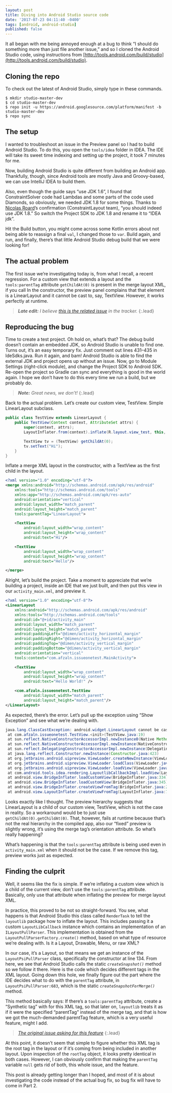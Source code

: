 ```yaml
---
layout: post
title: Diving into Android Studio source code
date: '2017-07-23 04:11:40 -0400'
tags: [android, android-studio]
published: false
---
```

It all began with me being annoyed enough at a bug to think “I should do something more than just file another issue,” and so I cloned the Android Studio code, using instructions from [http://tools.android.com/build/studio](http://tools.android.com/build/studio).

## Cloning the repo

To check out the latest of Android Studio, simply type in these commands.

~~~
$ mkdir studio-master-dev
$ cd studio-master-dev
$ repo init -u https://android.googlesource.com/platform/manifest -b studio-master-dev
$ repo sync
~~~


## The setup

I wanted to troubleshoot an issue in the Preview panel so I had to build Android Studio. To do this, you open the `tools/idea` folder in IDEA. The IDE will take its sweet time indexing and setting up the project, it took 7 minutes for me.

Now, building Android Studio is quite different from building an Android app. Thankfully, though, since Android tools are mostly Java and Groovy-based, we can use IntelliJ IDEA to build them.

Also, even though the guide says “use JDK 1.6”, I found that  ConstraintSolver code had Lambdas and some parts of the code used Diamonds, so obviously, we needed JDK 1.8 for some things. Thanks to [Nicolas Roard](https://medium.com/u/c006d5238349)’s  confirmation (ConstraintLayout team), “you should indeed use JDK 1.8.” So switch the Project SDK to JDK 1.8 and rename it to “IDEA jdk”.

Hit the Build button, you might come across some Kotlin errors about not being able to reassign a final `val`, I changed those to `var`. Build  again, and run, and finally, there’s that little Android Studio debug build that we were looking
for!

## The actual problem

The first issue we’re investigating today is, from what I recall, a recent regression. For a custom view that extends a layout and the `tools:parentTag` attribute `getChildAt(0)` is present in the merge layout XML, if you call  In the constructor, the preview panel complains that that element is a LinearLayout and it cannot be cast to, say, TextView. However, it works perfectly at runtime.

> _**Late edit:** I believe [this is the related issue](https://code.google.com/p/android/issues/detail?id=230604) in the tracker._
{:.lead}

## Reproducing the bug

Time to create a test project. Oh hold on, what’s that? The debug build doesn’t contain an embedded JDK, so Android Studio is unable to find one. Turns out, it’s an easy temporary fix. Just comment out lines 431–435 in IdeSdks.java. Run it again, and bam! Android Studio is able to find the external JDK and project opens up without an issue. Now, go to Module Settings (right-click module), and change the Project SDK to Android SDK. Re-open the project so Gradle can sync and everything is good in the world again. I hope we don’t have to do this every time we run a build, but we probably do.

> _**Note:** Great news, we don’t!_
{:.lead}

Back to the actual problem. Let’s create our custom view, TestView. Simple LinearLayout subclass.

~~~java
public class TestView extends LinearLayout {
    public TestView(Context context, AttributeSet attrs) {
        super(context, attrs);
        LayoutInflater.from(context).inflate(R.layout.view_test, this, true);

        TextView tv = (TextView) getChildAt(0);
        tv.setText("Hi");
    }
}
~~~

Inflate a merge XML layout in the constructor, with a TextView as the first child in the layout.

~~~xml
<?xml version="1.0" encoding="utf-8"?>
<merge xmlns:android="http://schemas.android.com/apk/res/android"
    xmlns:tools="http://schemas.android.com/tools"
    xmlns:app="http://schemas.android.com/apk/res-auto"
    android:orientation="vertical"
    android:layout_width="match_parent"
    android:layout_height="match_parent"
    tools:parentTag="LinearLayout">

    <TextView
        android:layout_width="wrap_content"
        android:layout_height="wrap_content"
        android:text="Hi"/>

    <TextView
        android:layout_width="wrap_content"
        android:layout_height="wrap_content"
        android:text="Hello"/>

</merge>
~~~

Alright, let’s build the project. Take a moment to appreciate that we’re building a project, inside an IDE that we just built, and then put this view in our `activity_main.xml`, and preview it.

~~~xml
<?xml version="1.0" encoding="utf-8"?>
<LinearLayout
    xmlns:android="http://schemas.android.com/apk/res/android"
    xmlns:tools="http://schemas.android.com/tools"
    android:id="@+id/activity_main"
    android:layout_width="match_parent"
    android:layout_height="match_parent"
    android:paddingLeft="@dimen/activity_horizontal_margin"
    android:paddingRight="@dimen/activity_horizontal_margin"
    android:paddingTop="@dimen/activity_vertical_margin"
    android:paddingBottom="@dimen/activity_vertical_margin"
    android:orientation="vertical"
    tools:context="com.afzaln.issueonetest.MainActivity">

    <TextView
        android:layout_width="wrap_content"
        android:layout_height="wrap_content"
        android:text="Hello World!" />

    <com.afzaln.issueonetest.TestView
        android:layout_width="match_parent"
        android:layout_height="match_parent"/>
</LinearLayout>
~~~

As expected, there’s the error. Let’s pull up the exception using “Show Exception” and see what we’re dealing with.

~~~java
java.lang.ClassCastException: android.widget.LinearLayout cannot be cast to android.widget.TextView
 at com.afzaln.issueonetest.TestView.<init>(TestView.java:19)
 at sun.reflect.NativeConstructorAccessorImpl.newInstance0(Native Method)
 at sun.reflect.NativeConstructorAccessorImpl.newInstance(NativeConstructorAccessorImpl.java:62)
 at sun.reflect.DelegatingConstructorAccessorImpl.newInstance(DelegatingConstructorAccessorImpl.java:45)
 at java.lang.reflect.Constructor.newInstance(Constructor.java:423)
 at org.jetbrains.android.uipreview.ViewLoader.createNewInstance(ViewLoader.java:465)
 at org.jetbrains.android.uipreview.ViewLoader.loadClass(ViewLoader.java:172)
 at org.jetbrains.android.uipreview.ViewLoader.loadView(ViewLoader.java:105)
 at com.android.tools.idea.rendering.LayoutlibCallbackImpl.loadView(LayoutlibCallbackImpl.java:186)
 at android.view.BridgeInflater.loadCustomView(BridgeInflater.java:334)
 at android.view.BridgeInflater.loadCustomView(BridgeInflater.java:345)
 at android.view.BridgeInflater.createViewFromTag(BridgeInflater.java:245)
 at android.view.LayoutInflater.createViewFromTag(LayoutInflater.java:727)...
~~~

Looks exactly like I thought. The preview hierarchy suggests that LinearLayout is a child of our custom view, TestView, which is not the case in reality. So a workaround would be to just use `getChildAt(0).getChildAt(0)`. That, however, fails at runtime because that’s not the real hierarchy in the compiled app, also our “fixed” preview is slightly wrong, it’s using the merge tag’s orientation attribute. So what’s really happening?

What’s happening is that the `tools:parentTag` attribute is being used even in `activity_main.xml` when it should not be the case. If we remove this tag, preview works just as expected.

## Finding the culprit

Well, it seems like the fix is simple. If we’re inflating a custom view which is a child of the current view, don’t use the `tools:parentTag` attribute. Basically, only use that attribute when inflating the preview for merge layout XML.

In practice, this proved to be not so straight-forward. You see, what happens is that Android Studio this class called `RenderTask` to tell the `layoutlib` package how to inflate the
layout. This includes passing it a custom `LayoutLibCallback` instance which contains an implementation of an `ILayoutPullParser`. This implementation is obtained from the `LayoutPullParserFactory.create()` method, based on what type of resource we’re dealing with. Is it a Layout, Drawable, Menu, or raw XML?

In our case, it’s a Layout, so that means we get an instance of the `LayoutPsiPullParser` class, specifically the constructor at line 134. From here, we see that Android Studio calls the static *`createSnapshot()`* method so we follow it there. Here is the code which decides different tags in the XML layout. Going down this hole, we finally figure out the part where the IDE decides what to do with the `parentTag` attribute, in `LayoutPsiPullParser:683`, which is
the static *`createSnapshotForMerge()`* method.

This method basically says: If there’s a `tools:parentTag` attribute, create a “Synthetic tag” with for this XML tag, so that later on, `layoutlib` treats it as if it were the specified “parentTag” instead of the merge tag, and that is how we got the much-demanded parentTag feature, which is a very useful feature, might I add.

> _[The original issue asking for this feature](https://code.google.com/p/android/issues/detail?id=61652)_
{:.lead}

At this point, it doesn’t seem that simple to figure whether this XML tag is the root tag in the layout or if it’s coming from being included in another layout. Upon inspection of the `rootTag` object, it looks pretty identical in both cases.
However, I can obviously confirm that making the `parentTag` variable `null` gets rid of both, this whole issue, and the feature.

This post is already getting longer than I hoped, and most of it is about investigating the code instead of the actual bug fix, so bug fix will have to come in Part 2.
